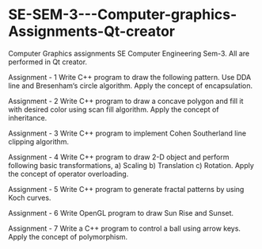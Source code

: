 # SE-SEM-3---Computer-graphics-Assignments-Qt-creator
Computer Graphics assignments SE Computer Engineering Sem-3. All are performed in Qt creator.


Assignment - 1
Write C++ program to draw the following pattern. Use DDA line and
Bresenham‘s circle algorithm. Apply the concept of encapsulation.

Assignment - 2
Write C++ program to draw a concave polygon and fill it with desired color using scan
fill algorithm. Apply the concept of inheritance.

Assignment - 3
Write C++ program to implement Cohen Southerland line clipping algorithm.

Assignment - 4
Write C++ program to draw 2-D object and perform following basic transformations,
a) Scaling b) Translation c) Rotation. Apply the concept of operator overloading.

Assignment - 5
Write C++ program to generate fractal patterns by using Koch curves.

Assignment - 6
Write OpenGL program to draw Sun Rise and Sunset.

Assignment - 7
Write a C++ program to control a ball using arrow keys. Apply the concept of polymorphism.
